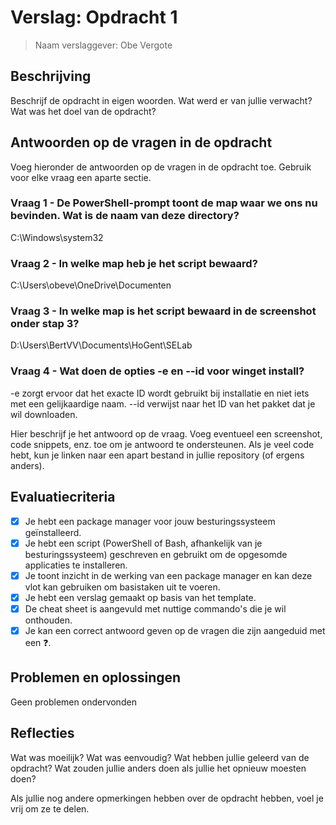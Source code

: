 # Verslag: Opdracht 1

> Naam verslaggever: Obe Vergote

## Beschrijving

Beschrijf de opdracht in eigen woorden. Wat werd er van jullie verwacht? Wat was het doel van de opdracht?

## Antwoorden op de vragen in de opdracht

Voeg hieronder de antwoorden op de vragen in de opdracht toe. Gebruik voor elke vraag een aparte sectie.

### Vraag 1 - De PowerShell-prompt toont de map waar we ons nu bevinden. Wat is de naam van deze directory?

C:\Windows\system32

### Vraag 2 - In welke map heb je het script bewaard?

C:\Users\obeve\OneDrive\Documenten

### Vraag 3 - In welke map is het script bewaard in de screenshot onder stap 3?

D:\Users\BertVV\Documents\HoGent\SELab

### Vraag 4 - Wat doen de opties -e en --id voor winget install?

-e zorgt ervoor dat het exacte ID wordt gebruikt bij installatie en niet iets met een gelijkaardige naam. --id verwijst naar het ID van het pakket dat je wil downloaden. 

Hier beschrijf je het antwoord op de vraag. Voeg eventueel een screenshot, code snippets, enz. toe om je antwoord te ondersteunen. Als je veel code hebt, kun je linken naar een apart bestand in jullie repository (of ergens anders).

## Evaluatiecriteria

- [X] Je hebt een package manager voor jouw besturingssysteem geïnstalleerd.
- [X] Je hebt een script (PowerShell of Bash, afhankelijk van je besturingssysteem) geschreven en gebruikt om de opgesomde applicaties te installeren.
- [X] Je toont inzicht in de werking van een package manager en kan deze vlot kan gebruiken om basistaken uit te voeren.
- [X] Je hebt een verslag gemaakt op basis van het template.
- [X] De cheat sheet is aangevuld met nuttige commando's die je wil onthouden.
- [X] Je kan een correct antwoord geven op de vragen die zijn aangeduid met een :question:.
## Problemen en oplossingen

Geen problemen ondervonden

## Reflecties

Wat was moeilijk? Wat was eenvoudig? Wat hebben jullie geleerd van de opdracht? Wat zouden jullie anders doen als jullie het opnieuw moesten doen?

Als jullie nog andere opmerkingen hebben over de opdracht hebben, voel je vrij om ze te delen.
